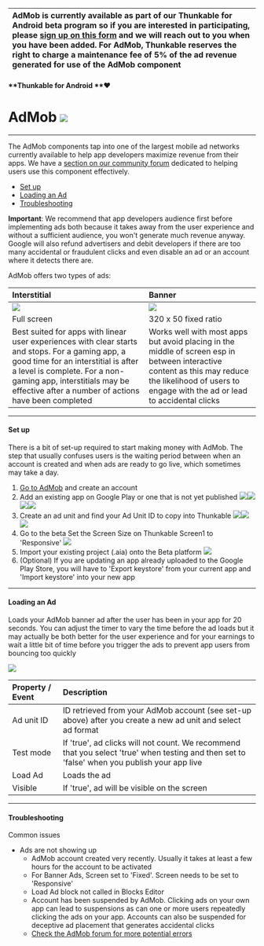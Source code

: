 | AdMob is currently available as part of our Thunkable for Android beta program so if you are interested in participating, please [sign up on this form](https://goo.gl/forms/5a9Pxs7pqjlHHL6o2) and we will reach out to you when you have been added. For AdMob, Thunkable reserves the right to charge a maintenance fee of 5% of the ad revenue generated for use of the AdMob component |
| :--- |


#### **Thunkable for Android **❤

# AdMob ![](/assets/admob-icon.png)

---

The AdMob components tap into one of the largest mobile ad networks currently available to help app developers maximize revenue from their apps. We have a [section on our community forum](https://community.thunkable.com/c/professional/admob) dedicated to helping users use this component effectively.

* [Set up](#set-up)
* [Loading an Ad](#loading-an-ad)
* [Troubleshooting](#troubleshooting)

**Important**: We recommend that app developers audience first before implementing ads both because it takes away from the user experience and without a sufficient audience, you won't generate much revenue anyway. Google will also refund advertisers and debit developers if there are too many accidental or fraudulent clicks and even disable an ad or an account where it detects there are.

AdMob offers two types of ads:

| Interstitial | Banner |
| :--- | :--- |
| ![](/assets/admob-fig-1.png) | ![](/assets/admob-fig-2.png) |
| Full screen | 320 x 50 fixed ratio |
| Best suited for apps with linear user experiences with clear starts and stops.  For a gaming app, a good time for an interstitial is after a level is complete.  For a non-gaming app, interstitials may be effective after a number of actions have been completed | Works well with most apps but avoid placing in the middle of screen esp in between interactive content as this may reduce the likelihood of users to engage with the ad or lead to accidental clicks |

---

#### Set up

There is a bit of set-up required to start making money with AdMob.  The step that usually confuses users is the waiting period between when an account is created and when ads are ready to go live, which sometimes may take a day.

1. [Go to AdMob](https://www.google.com/admob/) and create an account 
2. Add an existing app on Google Play or one that is not yet published ![](/assets/admob-fig-3.png)![](/assets/admob-fig-4.png)![](/assets/admob-fig-5.png)![](/assets/admob-fig-6.png)
3. Create an ad unit and find your Ad Unit ID to copy into Thunkable  ![](/assets/admob-fig-7.png)![](/assets/admob-fig-8.png)![](/assets/admob-fig-9.png)
4. Go to the beta Set the Screen Size on Thunkable Screen1 to 'Responsive' ![](/assets/admob-fig-10.png)
5. Import your existing project \(.aia\) onto the Beta platform ![](/assets/admob-fig-11.png)
6. \(Optional\) If you are updating an app already uploaded to the Google Play Store, you will have to 'Export keystore' from your current app and 'Import keystore' into your new app

---

#### Loading an Ad

Loads your AdMob banner ad after the user has been in your app for 20 seconds.  You can adjust the timer to vary the time before the ad loads but it may actually be both better for the user experience and for your earnings to wait a little bit of time before you trigger the ads to prevent app users from bouncing too quickly

![](/assets/admob-blocks-1.png)

| Property / Event | Description |
| :--- | :--- |
| Ad unit ID | ID retrieved from your AdMob account \(see set-up above\) after you create a new ad unit and select ad format |
| Test mode | If 'true', ad clicks will not count. We recommend that you select 'true' when testing and then set to 'false' when you publish your app live |
| Load Ad | Loads the ad |
| Visible | If 'true', ad will be visible on the screen |

---

#### Troubleshooting

Common issues

* Ads are not showing up
  * AdMob account created very recently. Usually it takes at least a few hours for the account to be activated
  * For Banner Ads, Screen set to 'Fixed'. Screen needs to be set to 'Responsive'
  * Load Ad block not called in Blocks Editor
  * Account has been suspended by AdMob. Clicking ads on your own app can lead to suspensions as can one or more users repeatedly clicking the ads on your app. Accounts can also be suspended for deceptive ad placement that generates accidental clicks
  * [Check the AdMob forum for more potential errors](https://community.thunkable.com/c/professional/admob)



